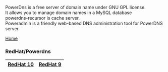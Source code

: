 PowerDns is a free server of domain name under GNU GPL license.   
It allows you to manage domain names in a MySQL database  
powerdns-recursor is  cache server.  
Poweradmin is a friendly web-based DNS administration tool for PowerDNS server.  
  
[Home](../../../TemplateVM/wiki/home)  
### RedHat/Powerdns  
|[RedHat 10](../../../Powerdns/wiki/101Network)|[RedHat 9](../../../Powerdns/wiki/01Network)  
 |:---|:---|  

